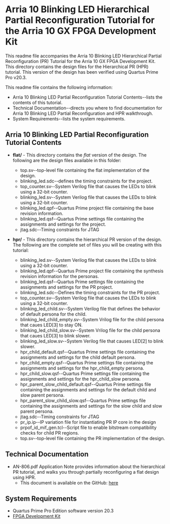 # Arria 10 Blinking LED Hierarchical Partial Reconfiguration Tutorial for the Arria 10 GX FPGA Development Kit

This readme file accompanies the Arria 10 Blinking LED Hierarchical Partial Reconfiguration (PR) Tutorial for the Arria 10 GX FPGA Development Kit. This directory contains the design files for the Hierarchical PR (HPR) tutorial. This version of the design has been verified using Quartus Prime Pro v20.3.

This readme file contains the following information:

*  Arria 10 Blinking LED Partial Reconfiguration Tutorial Contents--lists the contents of this tutorial.
*  Technical Documentation--directs you where to find documentation for Arria 10 Blinking LED Partial Reconfiguration and HPR walkthrough.
*  System Requirements--lists the system requirements.

## Arria 10 Blinking LED Partial Reconfiguration Tutorial Contents

*  **flat/** - This directory contains the *flat* version of the design. The following are the design files available in this folder:
	* top.sv--top-level file containing the flat implementation of the design.
	* blinking_led.sdc--defines the timing constraints for the project.
	* top_counter.sv--System Verilog file that causes the LEDs to blink using a 32-bit counter.
	* blinking_led.sv--System Verilog file that causes the LEDs to blink using a 32-bit counter.
	* blinking_led.qpf--Quartus Prime project file containing the base revision information.
	* blinking_led.qsf--Quartus Prime settings file containing the assignments and settings for the project.
	* jtag.sdc--Timing constraints for JTAG

*  **hpr/** - This directory contains the hierarchical PR version of the design. The following are the complete set of files you will be creating with this tutorial:
	* blinking_led.sv--System Verilog file that causes the LEDs to blink using a 32-bit counter.
	* blinking_led.qpf--Quartus Prime project file containing the synthesis revision information for the personas.
	* blinking_led.qsf--Quartus Prime settings file containing the assignments and settings for the PR project.
	* blinking_led.sdc--Defines the timing constraints for the PR project.
	* top_counter.sv--System Verilog file that causes the LEDs to blink using a 32-bit counter.
	* blinking_led_child.sv--System Verilog file that defines the behavior of default persona for the child.
	* blinking_led_child_empty.sv--System Vrilog file for the child persona that caues LED[3] to stay ON.
	* blinking_led_child_slow.sv--System Vrilog file for the child persona that caues LED[3] to blink slower.
	* blinking_led_slow.sv--System Verilog file that causes LED[2] to blink slower.
	* hpr_child_default.qsf--Quartus Prime settings file containing the assignments and settings for the child default persona.
	* hpr_child_empty.qsf--Quartus Prime settings file containing the assignments and settings for the hpr_child_empty persona.
	* hpr_child_slow.qsf--Quartus Prime settings file containing the assignments and settings for the hpr_child_slow persona.
	* hpr_parent_slow_child_default.qsf--Quartus Prime settings file containing the assignments and settings for the default child and slow parent persona.
	* hpr_parent_slow_child_slow.qsf--Quartus Prime settings file containing the assignments and settings for the slow child and slow parent persona.
	* jtag.sdc--Timing constraints for JTAG
	* pr_ip.ip--IP variation file for instantiating PR IP core in the design
	* prpof_id_mif_gen.tcl--Script file to enable bitstream compatibility checks for child PR regions.	
	* top.sv--top-level file containing the PR implementation of the design.

## Technical Documentation

*  AN-806.pdf Application Note provides information about the hierarchical PR tutorial, and walks you through partially reconfiguring a flat design using HPR.
   *  This document is available on the GitHub: [here](AN-806.pdf)

## System Requirements

*  Quartus Prime Pro Edition software version 20.3
*  [FPGA Development Kit](https://www.intel.com/content/www/us/en/programmable/products/boards_and_kits/all-development-kits.html)


